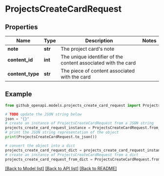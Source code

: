 # ProjectsCreateCardRequest


## Properties

Name | Type | Description | Notes
------------ | ------------- | ------------- | -------------
**note** | **str** | The project card&#39;s note | 
**content_id** | **int** | The unique identifier of the content associated with the card | 
**content_type** | **str** | The piece of content associated with the card | 

## Example

```python
from github_openapi.models.projects_create_card_request import ProjectsCreateCardRequest

# TODO update the JSON string below
json = "{}"
# create an instance of ProjectsCreateCardRequest from a JSON string
projects_create_card_request_instance = ProjectsCreateCardRequest.from_json(json)
# print the JSON string representation of the object
print(ProjectsCreateCardRequest.to_json())

# convert the object into a dict
projects_create_card_request_dict = projects_create_card_request_instance.to_dict()
# create an instance of ProjectsCreateCardRequest from a dict
projects_create_card_request_from_dict = ProjectsCreateCardRequest.from_dict(projects_create_card_request_dict)
```
[[Back to Model list]](../README.md#documentation-for-models) [[Back to API list]](../README.md#documentation-for-api-endpoints) [[Back to README]](../README.md)


